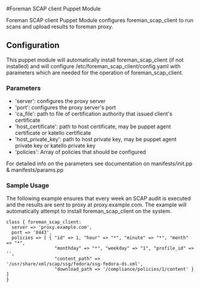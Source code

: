#Foreman SCAP client Puppet Module

Foreman SCAP client Puppet Module configures foreman_scap_client
to run scans and upload results to foreman proxy.

## Configuration
This puppet module will automatically install foreman_scap_client (if not installed)
and will configure /etc/foreman_scap_client/config.yaml with parameters which are needed for the operation 
of foreman_scap_client.

### Parameters
* 'server': configures the proxy server
* 'port': configures the proxy server's port
* 'ca_file': path to file of certification authority that issued client's certificate
* 'host_certificate': path to host certificate, may be puppet agent certificate or katello certificate
* 'host_private_key': path to host private key, may be puppet agent private key or katello private key
* 'policies': Array of policies that should be configured

For detailed info on the parameters see documentation on manifests/init.pp & manifests/params.pp

### Sample Usage

The following example ensures that every week an SCAP audit is executed and the results
are sent to proxy at proxy.example.com. The example will automatically attempt to install
foreman_scap_client on the system.

```
class { foreman_scap_client:
  server => 'proxy.example.com',
  port => '8443',
  policies => [ { "id" => 1, "hour" => "*", "minute" => "*", "month" => "*",
                  "monthday" => "*", "weekday" => "1", "profile_id" => '',
                  "content_path" => '/usr/share/xml/scap/ssg/fedora/ssg-fedora-ds.xml',
                  "download_path => '/compliance/policies/1/content' } ]
}
```
